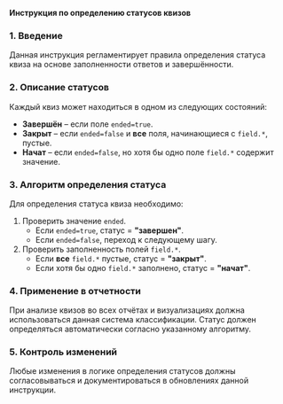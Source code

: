 **Инструкция по определению статусов квизов**

### 1. Введение
Данная инструкция регламентирует правила определения статуса квиза на основе заполненности ответов и завершённости.

### 2. Описание статусов
Каждый квиз может находиться в одном из следующих состояний:

- **Завершён** – если поле `ended=true`.
- **Закрыт** – если `ended=false` и **все** поля, начинающиеся с `field.*`, пустые.
- **Начат** – если `ended=false`, но хотя бы одно поле `field.*` содержит значение.

### 3. Алгоритм определения статуса
Для определения статуса квиза необходимо:
1. Проверить значение `ended`.
   - Если `ended=true`, статус = **"завершен"**.
   - Если `ended=false`, переход к следующему шагу.
2. Проверить заполненность полей `field.*`.
   - Если **все** `field.*` пустые, статус = **"закрыт"**.
   - Если хотя бы одно `field.*` заполнено, статус = **"начат"**.

### 4. Применение в отчетности
При анализе квизов во всех отчётах и визуализациях должна использоваться данная система классификации. Статус должен определяться автоматически согласно указанному алгоритму.

### 5. Контроль изменений
Любые изменения в логике определения статусов должны согласовываться и документироваться в обновлениях данной инструкции.

